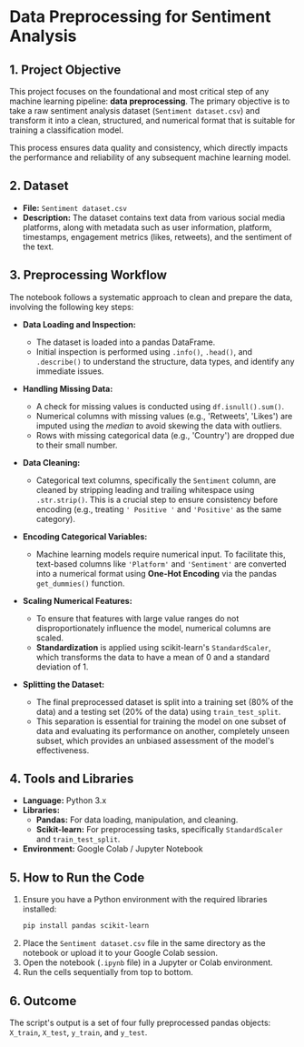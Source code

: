 # Data Preprocessing for Sentiment Analysis

## 1. Project Objective

This project focuses on the foundational and most critical step of any machine learning pipeline: **data preprocessing**. The primary objective is to take a raw sentiment analysis dataset (`Sentiment dataset.csv`) and transform it into a clean, structured, and numerical format that is suitable for training a classification model.

This process ensures data quality and consistency, which directly impacts the performance and reliability of any subsequent machine learning model.

## 2. Dataset

- **File:** `Sentiment dataset.csv`
- **Description:** The dataset contains text data from various social media platforms, along with metadata such as user information, platform, timestamps, engagement metrics (likes, retweets), and the sentiment of the text.

## 3. Preprocessing Workflow

The notebook follows a systematic approach to clean and prepare the data, involving the following key steps:

- **Data Loading and Inspection:**
    - The dataset is loaded into a pandas DataFrame.
    - Initial inspection is performed using `.info()`, `.head()`, and `.describe()` to understand the structure, data types, and identify any immediate issues.

- **Handling Missing Data:**
    - A check for missing values is conducted using `df.isnull().sum()`.
    - Numerical columns with missing values (e.g., 'Retweets', 'Likes') are imputed using the *median* to avoid skewing the data with outliers.
    - Rows with missing categorical data (e.g., 'Country') are dropped due to their small number.

- **Data Cleaning:**
    - Categorical text columns, specifically the `Sentiment` column, are cleaned by stripping leading and trailing whitespace using `.str.strip()`. This is a crucial step to ensure consistency before encoding (e.g., treating `' Positive '` and `'Positive'` as the same category).

- **Encoding Categorical Variables:**
    - Machine learning models require numerical input. To facilitate this, text-based columns like `'Platform'` and `'Sentiment'` are converted into a numerical format using **One-Hot Encoding** via the pandas `get_dummies()` function.

- **Scaling Numerical Features:**
    - To ensure that features with large value ranges do not disproportionately influence the model, numerical columns are scaled.
    - **Standardization** is applied using scikit-learn's `StandardScaler`, which transforms the data to have a mean of 0 and a standard deviation of 1.

- **Splitting the Dataset:**
    - The final preprocessed dataset is split into a training set (80% of the data) and a testing set (20% of the data) using `train_test_split`.
    - This separation is essential for training the model on one subset of data and evaluating its performance on another, completely unseen subset, which provides an unbiased assessment of the model's effectiveness.

## 4. Tools and Libraries

- **Language:** Python 3.x
- **Libraries:**
    - **Pandas:** For data loading, manipulation, and cleaning.
    - **Scikit-learn:** For preprocessing tasks, specifically `StandardScaler` and `train_test_split`.
- **Environment:** Google Colab / Jupyter Notebook

## 5. How to Run the Code

1.  Ensure you have a Python environment with the required libraries installed:
    ```bash
    pip install pandas scikit-learn
    ```
2.  Place the `Sentiment dataset.csv` file in the same directory as the notebook or upload it to your Google Colab session.
3.  Open the notebook (`.ipynb` file) in a Jupyter or Colab environment.
4.  Run the cells sequentially from top to bottom.

## 6. Outcome

The script's output is a set of four fully preprocessed pandas objects: `X_train`, `X_test`, `y_train`, and `y_test`.
